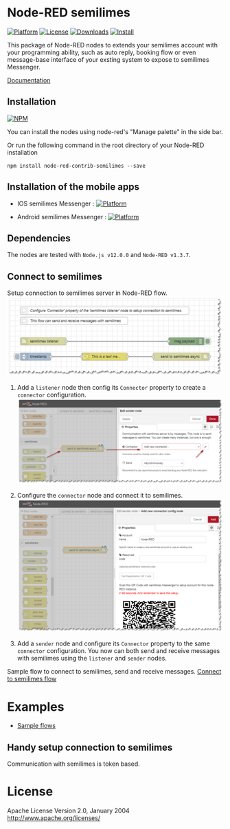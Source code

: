 # Node-RED semilimes
[![Platform](https://img.shields.io/badge/platform-Node--RED-red)](https://nodered.org)   [![License](https://img.shields.io/badge/license-Apache--License-lightgrey)](http://www.apache.org/licenses/LICENSE-2.0) [![Downloads](https://img.shields.io/badge/download-github-purple)](https://github.com/semimob/node-red-connector) [![Install](https://img.shields.io/badge/Install-NPM-blue)](https://www.npmjs.com/package/node-red-contrib-semilimes)

This package of Node-RED nodes to extends your semilimes account with your programming ability, such as auto reply, booking flow or even message-base interface of your exsting system to expose to semilimes Messenger.

[Documentation](https://github.com/semimob/node-red-connector)

## Installation
[![NPM](https://nodei.co/npm/node-red-contrib-semilimes.png?downloads=true)](https://nodei.co/npm/node-red-contrib-semilimes/)

You can install the nodes using node-red's "Manage palette" in the side bar.

Or run the following command in the root directory of your Node-RED installation

    npm install node-red-contrib-semilimes --save

## Installation of the mobile apps
- IOS semilimes Messenger : [![Platform](https://img.shields.io/badge/Apple%20IOS-semilimes%20Messenger-blue.svg)](https://apps.apple.com/us/app/semilimes-mesh/id1536363738?l=en)  

- Android semilimes Messenger : [![Platform](https://img.shields.io/badge/Google--Play-semilimes%20Messenger-darkgreen.svg)](https://play.google.com/store/apps/details?id=net.semilimes.messenger&hl=en&gl=US)  

## Dependencies
The nodes are tested with `Node.js v12.0.0` and `Node-RED v1.3.7`.

## Connect to semilimes
Setup connection to semilimes server in Node-RED flow.
![Connect to semilimes flow](resources/images/connect_to_semilimes_flow.png)

1. Add a `listener` node then config its `Connector` property to create a `connector` configuration.
![Property editor of listener node](resources/images/add_listener_node.png)

2. Configure the `connector` node and connect it to semilimes.
![Config connector node](resources/images/connector_configuration.png)

3. Add a `sender` node and configure its `Connector` property to the same `connector` configuration.
You now can both send and receive messages with semilimes using the `listener` and `sender` nodes.

Sample flow to connect to semilimes, send and receive messages.
[Connect to semilimes flow](https://github.com/semimob/node-red-connector/blob/main/examples/connect%20to%20semilimes%20flow.json)

# Examples
- [Sample flows](https://github.com/semimob/node-red-connector/blob/main/examples)

## Handy setup connection to semilimes
Communication with semilimes is token based. 

# License
Apache License
Version 2.0, January 2004
http://www.apache.org/licenses/
